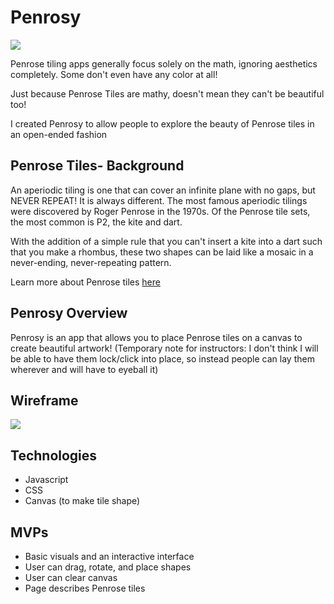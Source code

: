 # Penrosy

<img src="https://imgur.com/a/JmBvSqo.png" />

Penrose tiling apps generally focus solely on the math, ignoring aesthetics completely. Some don't even have any color at all!

Just because Penrose Tiles are mathy, doesn't mean they can't be beautiful too!

I created Penrosy to allow people to explore the beauty of Penrose tiles in an open-ended fashion


## Penrose Tiles- Background
 

An aperiodic tiling is one that can cover an infinite plane with no gaps, but NEVER REPEAT! It is always different. 
The most famous aperiodic tilings were discovered by Roger Penrose in the 1970s. 
Of the Penrose tile sets, the most common is P2, the kite and dart. 

With the addition of a simple rule that you can't insert a kite into a dart such that you make a rhombus, 
these two shapes can be laid like a mosaic in a never-ending, never-repeating pattern. 

Learn more about Penrose tiles [here](http://nautil.us/issue/13/symmetry/impossible-cookware-and-other-triumphs-of-the-penrose-tile)

## Penrosy Overview

Penrosy is an app that allows you to place Penrose tiles on a canvas to create beautiful artwork! 
(Temporary note for instructors: I don't think I will be able to have them lock/click into place, so instead 
people can lay them wherever and will have to eyeball it)

## Wireframe

<img src="https://i.imgur.com/u9PdWmS.png"  />


  

## Technologies

  - Javascript 
  - CSS 
  - Canvas (to make tile shape) 
  
 ## MVPs 
 
   - Basic visuals and an interactive interface
   - User can drag, rotate, and place shapes
   - User can clear canvas
   - Page describes Penrose tiles 
   
 


